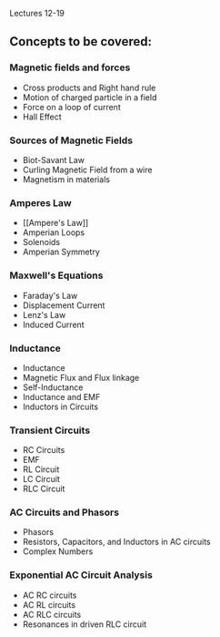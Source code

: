 Lectures 12-19
## Concepts to be covered: 
### Magnetic fields and forces
- Cross products and Right hand rule
- Motion of charged particle in a field
- Force on a loop of current
- Hall Effect
### Sources of Magnetic Fields
- Biot-Savant Law
- Curling Magnetic Field from a wire
- Magnetism in materials
### Amperes Law
- [[Ampere's Law]]
- Amperian Loops
- Solenoids
- Amperian Symmetry 
### Maxwell's Equations
- Faraday's Law
- Displacement Current
- Lenz's Law
- Induced Current
### Inductance
- Inductance
- Magnetic Flux and Flux linkage
- Self-Inductance
- Inductance and EMF
- Inductors in Circuits
### Transient Circuits
- RC Circuits
- EMF
- RL Circuit
- LC Circuit
- RLC Circuit
### AC Circuits and Phasors
- Phasors
- Resistors, Capacitors, and Inductors in AC circuits
- Complex Numbers
### Exponential AC Circuit Analysis
- AC RC circuits
- AC RL circuits
- AC RLC circuits
- Resonances in driven RLC circuit




